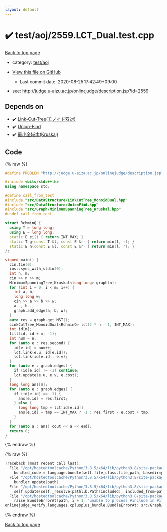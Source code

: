 ```yaml
---
layout: default
---
```


<!-- mathjax config similar to math.stackexchange -->
<script type="text/javascript" async
  src="https://cdnjs.cloudflare.com/ajax/libs/mathjax/2.7.5/MathJax.js?config=TeX-MML-AM_CHTML">
</script>
<script type="text/x-mathjax-config">
  MathJax.Hub.Config({
    TeX: { equationNumbers: { autoNumber: "AMS" }},
    tex2jax: {
      inlineMath: [ ['$','$'] ],
      processEscapes: true
    },
    "HTML-CSS": { matchFontHeight: false },
    displayAlign: "left",
    displayIndent: "2em"
  });
</script>

<script type="text/javascript" src="https://cdnjs.cloudflare.com/ajax/libs/jquery/3.4.1/jquery.min.js"></script>
<script src="https://cdn.jsdelivr.net/npm/jquery-balloon-js@1.1.2/jquery.balloon.min.js" integrity="sha256-ZEYs9VrgAeNuPvs15E39OsyOJaIkXEEt10fzxJ20+2I=" crossorigin="anonymous"></script>
<script type="text/javascript" src="../../../assets/js/copy-button.js"></script>
<link rel="stylesheet" href="../../../assets/css/copy-button.css" />


# :heavy_check_mark: test/aoj/2559.LCT_Dual.test.cpp

<a href="../../../index.html">Back to top page</a>

* category: <a href="../../../index.html#0d0c91c0cca30af9c1c9faef0cf04aa9">test/aoj</a>
* <a href="{{ site.github.repository_url }}/blob/master/test/aoj/2559.LCT_Dual.test.cpp">View this file on GitHub</a>
    - Last commit date: 2020-08-25 17:42:49+09:00


* see: <a href="http://judge.u-aizu.ac.jp/onlinejudge/description.jsp?id=2559">http://judge.u-aizu.ac.jp/onlinejudge/description.jsp?id=2559</a>


## Depends on

* :heavy_check_mark: <a href="../../../library/src/DataStructure/LinkCutTree_MonoidDual.hpp.html">Link-Cut-Tree(モノイド双対)</a>
* :heavy_check_mark: <a href="../../../library/src/DataStructure/UnionFind.hpp.html">Union-Find</a>
* :heavy_check_mark: <a href="../../../library/src/Graph/MinimumSpanningTree_Kruskal.hpp.html">最小全域木(Kruskal)</a>


## Code

<a id="unbundled"></a>
{% raw %}
```cpp
#define PROBLEM "http://judge.u-aizu.ac.jp/onlinejudge/description.jsp?id=2559"

#include <bits/stdc++.h>
using namespace std;

#define call_from_test
#include "src/DataStructure/LinkCutTree_MonoidDual.hpp"
#include "src/DataStructure/UnionFind.hpp"
#include "src/Graph/MinimumSpanningTree_Kruskal.hpp"
#undef call_from_test

struct RchminQ {
  using T = long long;
  using E = long long;
  static E ei() { return INT_MAX; }
  static T g(const T &l, const E &r) { return min(l, r); }
  static E h(const E &l, const E &r) { return min(l, r); }
};

signed main() {
  cin.tie(0);
  ios::sync_with_stdio(0);
  int n, m;
  cin >> n >> m;
  MinimumSpanningTree_Kruskal<long long> graph(n);
  for (int i = 0; i < m; i++) {
    int a, b;
    long long w;
    cin >> a >> b >> w;
    a--, b--;
    graph.add_edge(a, b, w);
  }
  auto res = graph.get_MST();
  LinkCutTree_MonoidDual<RchminQ> lct(2 * n - 1, INT_MAX);
  int id[m];
  fill(id, id + m, -1);
  int num = n;
  for (auto e : res.second) {
    id[e.id] = num++;
    lct.link(e.u, id[e.id]);
    lct.link(id[e.id], e.v);
  }
  for (auto e : graph.edges) {
    if (id[e.id] != -1) continue;
    lct.update(e.u, e.v, e.cost);
  }
  long long ans[m];
  for (auto e : graph.edges) {
    if (id[e.id] == -1) {
      ans[e.id] = res.first;
    } else {
      long long tmp = lct[id[e.id]];
      ans[e.id] = tmp == INT_MAX ? -1 : res.first - e.cost + tmp;
    }
  }
  for (auto a : ans) cout << a << endl;
  return 0;
}
```
{% endraw %}

<a id="bundled"></a>
{% raw %}
```cpp
Traceback (most recent call last):
  File "/opt/hostedtoolcache/Python/3.8.5/x64/lib/python3.8/site-packages/onlinejudge_verify/docs.py", line 349, in write_contents
    bundled_code = language.bundle(self.file_class.file_path, basedir=pathlib.Path.cwd())
  File "/opt/hostedtoolcache/Python/3.8.5/x64/lib/python3.8/site-packages/onlinejudge_verify/languages/cplusplus.py", line 185, in bundle
    bundler.update(path)
  File "/opt/hostedtoolcache/Python/3.8.5/x64/lib/python3.8/site-packages/onlinejudge_verify/languages/cplusplus_bundle.py", line 399, in update
    self.update(self._resolve(pathlib.Path(included), included_from=path))
  File "/opt/hostedtoolcache/Python/3.8.5/x64/lib/python3.8/site-packages/onlinejudge_verify/languages/cplusplus_bundle.py", line 398, in update
    raise BundleErrorAt(path, i + 1, "unable to process #include in #if / #ifdef / #ifndef other than include guards")
onlinejudge_verify.languages.cplusplus_bundle.BundleErrorAt: src/Graph/MinimumSpanningTree_Kruskal.hpp: line 13: unable to process #include in #if / #ifdef / #ifndef other than include guards

```
{% endraw %}

<a href="../../../index.html">Back to top page</a>

